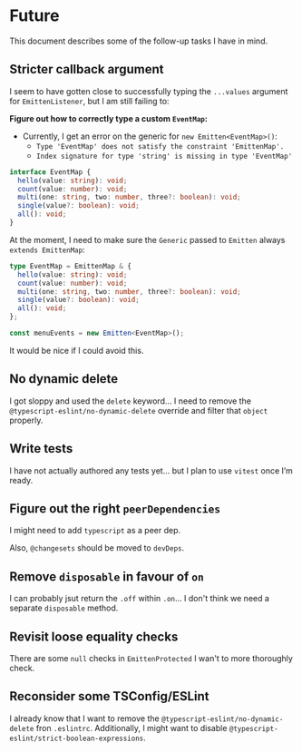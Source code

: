 # Future

This document describes some of the follow-up tasks I have in mind.

## Stricter callback argument

I seem to have gotten close to successfully typing the `...values` argument for `EmittenListener`, but I am still failing to:

**Figure out how to correctly type a custom `EventMap`:**

- Currently, I get an error on the generic for `new Emitten<EventMap>()`:
  - `Type 'EventMap' does not satisfy the constraint 'EmittenMap'.`
  - `Index signature for type 'string' is missing in type 'EventMap'`

```ts
interface EventMap {
  hello(value: string): void;
  count(value: number): void;
  multi(one: string, two: number, three?: boolean): void;
  single(value?: boolean): void;
  all(): void;
}
```

At the moment, I need to make sure the `Generic` passed to `Emitten` always `extends EmittenMap`:

```ts
type EventMap = EmittenMap & {
  hello(value: string): void;
  count(value: number): void;
  multi(one: string, two: number, three?: boolean): void;
  single(value?: boolean): void;
  all(): void;
};

const menuEvents = new Emitten<EventMap>();
```

It would be nice if I could avoid this.

## No dynamic delete

I got sloppy and used the `delete` keyword... I need to remove the `@typescript-eslint/no-dynamic-delete` override and filter that `object` properly.

## Write tests

I have not actually authored any tests yet... but I plan to use `vitest` once I’m ready.

## Figure out the right `peerDependencies`

I might need to add `typescript` as a peer dep.

Also, `@changesets` should be moved to `devDeps`.

## Remove `disposable` in favour of `on`

I can probably jsut return the `.off` within `.on`... I don't think we need a separate `disposable` method.

## Revisit loose equality checks

There are some `null` checks in `EmittenProtected` I wan't to more thoroughly check.

## Reconsider some TSConfig/ESLint

I already know that I want to remove the `@typescript-eslint/no-dynamic-delete` fron `.eslintrc`. Additionally, I might want to disable `@typescript-eslint/strict-boolean-expressions`.

